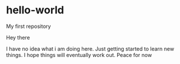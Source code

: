 # hello-world
My first repository

Hey there

I have no idea what i am doing here. Just getting started to learn new things.
I hope things will eventually work out.
Peace for now
